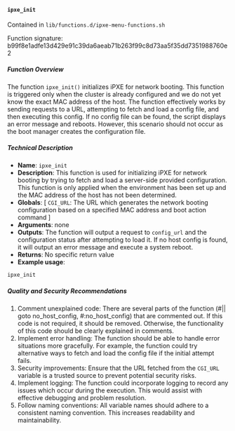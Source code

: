 #### `ipxe_init `

Contained in `lib/functions.d/ipxe-menu-functions.sh`

Function signature: b99f8e1adfe13d429e91c39da6aeab71b263f99c8d73aa5f35dd7351988760e2

##### Function Overview

The function `ipxe_init()` initializes iPXE for network booting. This function is triggered only when the cluster is already configured and we do not yet know the exact MAC address of the host. The function effectively works by sending requests to a URL, attempting to fetch and load a config file, and then executing this config. If no config file can be found, the script displays an error message and reboots. However, this scenario should not occur as the boot manager creates the configuration file.

##### Technical Description

- **Name**: `ipxe_init`
- **Description**: This function is used for initializing iPXE for network booting by trying to fetch and load a server-side provided configuration. This function is only applied when the environment has been set up and the MAC address of the host has not been determined.
- **Globals**: [ `CGI_URL`: The URL which generates the network booting configuration based on a specified MAC address and boot action command ]
- **Arguments**: none
- **Outputs**: The function will output a request to `config_url` and the configuration status after attempting to load it. If no host config is found, it will output an error message and execute a system reboot.
- **Returns**: No specific return value
- **Example usage**: 

```bash
ipxe_init
```

##### Quality and Security Recommendations

1. Comment unexplained code: There are several parts of the function (#|| goto no_host_config, #:no_host_config) that are commented out. If this code is not required, it should be removed. Otherwise, the functionality of this code should be clearly explained in comments.
2. Implement error handling: The function should be able to handle error situations more gracefully. For example, the function could try alternative ways to fetch and load the config file if the initial attempt fails.
3. Security improvements: Ensure that the URL fetched from the `CGI_URL` variable is a trusted source to prevent potential security risks.
4. Implement logging: The function could incorporate logging to record any issues which occur during the execution. This would assist with effective debugging and problem resolution.
5. Follow naming conventions: All variable names should adhere to a consistent naming convention. This increases readability and maintainability.

